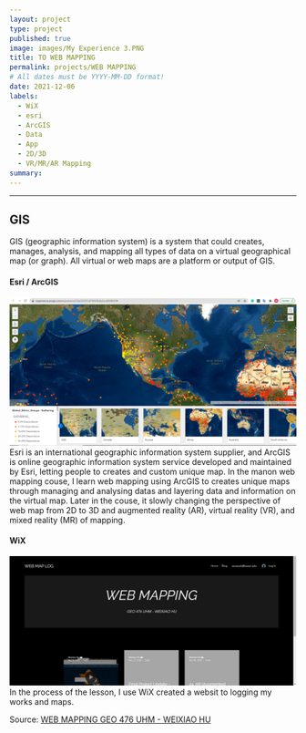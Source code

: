 ```yaml
---
layout: project
type: project
published: true
image: images/My Experience 3.PNG
title: TO WEB MAPPING
permalink: projects/WEB MAPPING
# All dates must be YYYY-MM-DD format!
date: 2021-12-06
labels:
  - WiX
  - esri
  - ArcGIS
  - Data
  - App
  - 2D/3D 
  - VR/MR/AR Mapping
summary: 
---
```


<hr>

## GIS

GIS (geographic information system) is a system that could creates, manages, analysis, and mapping all types of data on a virtual geographical map (or graph). 
All virtual or web maps are a platform or output of GIS. 

#### Esri / ArcGIS

<img class="ui floated rounded image" src="../images/My Experience 3.PNG">
Esri is an international geographic information system supplier, and ArcGIS is online geographic information system service developed and maintained by Esri, letting people to creates and custom unique map.
In the manon web mapping couse, I learn web mapping using ArcGIS to creates unique maps through managing and analysing datas and layering data and information on the virtual map. Later in the couse,  it slowly changing the perspective of web map from 2D to 3D and augmented reality (AR), virtual reality (VR), and mixed reality (MR) of mapping.

#### WiX

<img class="ui floated rounded image" src="../images/Screenshot 2022-09-14 154309.png">
In the process of the lesson, I use WiX created a websit to logging my works and maps.

Source: <a href="https://weixiaoh.wixsite.com/weixiao-geo476"><i class="large github icon "></i>WEB MAPPING GEO 476 UHM - WEIXIAO HU</a>
